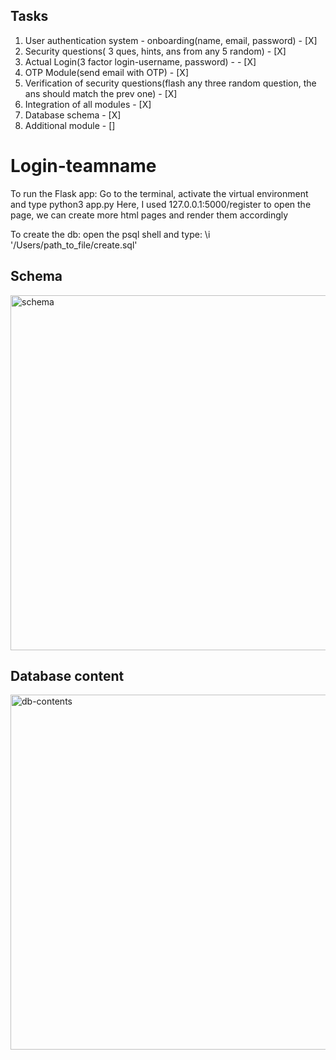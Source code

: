 ## Tasks
1) User authentication system - onboarding(name, email, password) - [X]
2) Security questions( 3 ques, hints, ans from any 5 random) - [X]
3) Actual Login(3 factor login-username, password) - - [X]
4) OTP Module(send email with OTP) - [X]
5) Verification of security questions(flash any three random question, the ans should match the prev one) - [X]
6) Integration of all modules - [X]
7) Database schema - [X]
8) Additional module - []

# Login-teamname

To run the Flask app:
Go to the terminal, activate the virtual environment and type python3 app.py
Here, I used 127.0.0.1:5000/register to open the page, we can create more html pages and render them accordingly

To create the db:
open the psql shell and type:
\i  '/Users/path_to_file/create.sql'
## Schema
<img width="568" alt="schema" src="https://user-images.githubusercontent.com/73352576/216787399-566ede2e-d027-4927-bbc2-a2556ab6c3ac.png">

## Database content

<img width="568" alt="db-contents" src="https://user-images.githubusercontent.com/73352576/216804970-4eb05ab5-bf26-4012-a90b-f913cc9d6c08.png">


